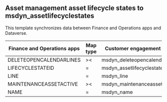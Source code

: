 ## Asset management asset lifecycle states to msdyn_assetlifecyclestates

This template synchronizes data between Finance and Operations apps and Dataverse.

Finance and Operations apps | Map type | Customer engagement apps | Default value
---|---|---|---
DELETEOPENCALENDARLINES | >< | msdyn_deleteopencalendarlines | 
LIFECYCLESTATEID | = | msdyn_assetlifecyclestate_id | 
LINE | = | msdyn_line | 
MAINTENANCEASSETACTIVE | >< | msdyn_maintenanceassetactive | 
NAME | = | msdyn_name | 
